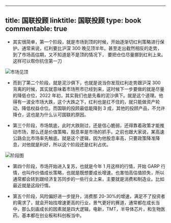 
---
title: 国联投顾
linktitle: 国联投顾
type: book
commentable: true
---

- 其实很简单，第一个阶段，就是市场到顶的时候，开始逐渐切红利策略进行保护。通常来说，红利要比沪深 300 晚见顶半年。甚至走出截然相反的走势，到了市场高估期，又不知道是不是顶的情况下， 要把仓位尽量挪到红利上来。这样可以帮你抗住第一刀

![市场见顶](https://assets.ng-tech.icu/item/20230326193223.png)

- 而到了第二个阶段，就是泥沙俱下，也就是说当你发现红利走势跟沪深 300 背离的时候，其实就意味着市场熊市已经到来，这时候下一步要做的就是尽量的降低仓位，2022 年初，其实我们也是先看的泥沙俱下。就是这个道理。他得有一波全市场大跌，这个大跌之下，红利也是扛不住的，就只能做资产轮动，降低权益仓位。而国联的投顾最低能降到 3 成，其他的投顾产品，不允许降仓，这也是为什么认可国联的原因。

- 第三个阶段，市场筑底，此时大跌刚过，还是信心脆弱，还得靠着政策才能推动市场，那么还是价值策略，股息率是市场的抓手。之前也跟大家说，某高速公路会比市场率先触底。就是这个逻辑，因为他股息率高，只要政策降准降息，对他就是利好，所以这个阶段还是红利占优。

![阶段图](https://assets.ng-tech.icu/item/20230326193351.png)

- 第四个阶段，市场开始进入复苏，也就是今年 1 月这样的行情，开始 GARP 行情，也叫作价值成长策略，也就是既想要成长增速，也害怕高估值损失，所以通常都会转到跟经济复苏同步的一些行业上来，主要就是消费和制造业。比如最近就是这段行情。

- 第五个阶段，风险偏好进一步提升，消费那 20-30%的增速，满足不了投资者的需求了，就会开始找增速更高的行业，景气更好的赛道，通常都在成长当中，那么刻画成长的因素就是四大逻辑，电新，TMT，半导体芯片，和生物医药。基本都在创业板和科创板当中。

    